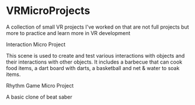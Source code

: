 # VRMicroProjects
A collection of small VR projects I've worked on that are not full projects but more to practice and learn more in VR development



Interaction Micro Project

  This scene is used to create and test various interactions with objects and their interactions with other objects. 
  It includes a barbecue that can cook food items, a dart board with darts, a basketball and net & water to soak items.


Rhythm Game Micro Project

  A basic clone of beat saber
